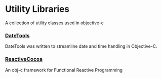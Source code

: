 # Utility Libraries

A collection of utility classes used in objective-c

### [DateTools](https://github.com/MatthewYork/DateTools)
DateTools was written to streamline date and time handling in Objective-C.

### [ReactiveCocoa](https://github.com/ReactiveCocoa/ReactiveCocoa)
An obj-c framework for Functional Reactive Programming
